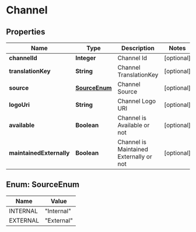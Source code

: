
# Channel

## Properties
Name | Type | Description | Notes
------------ | ------------- | ------------- | -------------
**channelId** | **Integer** | Channel Id |  [optional]
**translationKey** | **String** | Channel TranslationKey |  [optional]
**source** | [**SourceEnum**](#SourceEnum) | Channel Source |  [optional]
**logoUri** | **String** | Channel Logo URl |  [optional]
**available** | **Boolean** | Channel is Available or not |  [optional]
**maintainedExternally** | **Boolean** | Channel is Maintained Externally or not |  [optional]


<a name="SourceEnum"></a>
## Enum: SourceEnum
Name | Value
---- | -----
INTERNAL | &quot;Internal&quot;
EXTERNAL | &quot;External&quot;



